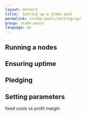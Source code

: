 ```yaml
---
layout: default
title:  Setting up a stake pool
permalink: /stake-pools/setting-up/
group: stake-pools
language: en
---
```

## Running a nodes

## Ensuring uptime

## Pledging

## Setting parameters
fixed costs vs profit margin
